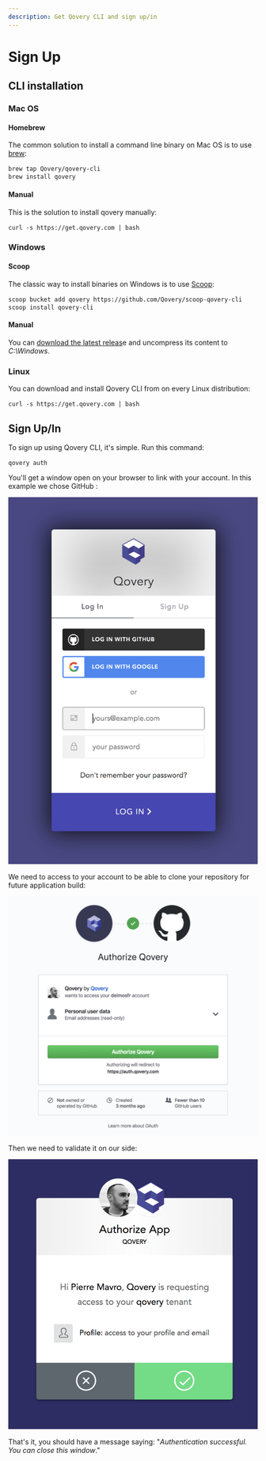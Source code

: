 ```yaml
---
description: Get Qovery CLI and sign up/in
---
```


# Sign Up

## CLI installation

### Mac OS

#### Homebrew

The common solution to install a command line binary on Mac OS is to use [brew](https://brew.sh/):

```text
brew tap Qovery/qovery-cli
brew install qovery
```

#### Manual

This is the solution to install qovery manually:

```text
curl -s https://get.qovery.com | bash
```

### Windows

#### Scoop

The classic way to install binaries on Windows is to use [Scoop](https://scoop.sh/):

```text
scoop bucket add qovery https://github.com/Qovery/scoop-qovery-cli
scoop install qovery-cli
```

#### Manual

You can [download the latest releas](https://github.com/Qovery/qovery-cli/releases)e and uncompress its content to _C:\Windows_.

### Linux

You can download and install Qovery CLI from on every Linux distribution:

```text
curl -s https://get.qovery.com | bash
```

## Sign Up/In

To sign up using Qovery CLI, it's simple. Run this command:

```text
qovery auth
```

You'll get a window open on your browser to link with your account. In this example we chose GitHub :

![](../.gitbook/assets/qovery_auth.png)

We need to access to your account to be able to clone your repository for future application build:

![](../.gitbook/assets/github_connect.png)

Then we need to validate it on our side:

![](../.gitbook/assets/github_auth.png)

That's it, you should have a message saying: "_Authentication successful. You can close this window_."

